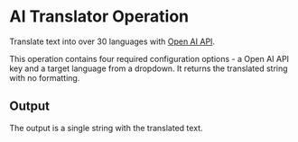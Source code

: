 # AI Translator Operation

Translate text into over 30 languages with [Open AI API](https://openai.com/).

This operation contains four required configuration options - a Open AI API key and a target language from a dropdown. It returns the translated string with no formatting.

## Output

The output is a single string with the translated text.
